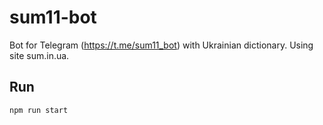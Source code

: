 # sum11-bot

Bot for Telegram (https://t.me/sum11_bot) with Ukrainian dictionary.
Using site sum.in.ua.

## Run

```bash
npm run start
```
